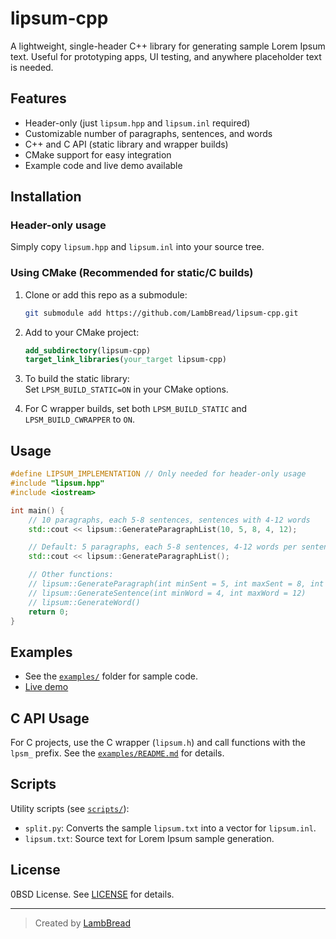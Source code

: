 # lipsum-cpp

A lightweight, single-header C++ library for generating sample Lorem Ipsum text. Useful for prototyping apps, UI testing, and anywhere placeholder text is needed.

## Features

- Header-only (just `lipsum.hpp` and `lipsum.inl` required)
- Customizable number of paragraphs, sentences, and words
- C++ and C API (static library and wrapper builds)
- CMake support for easy integration
- Example code and live demo available

## Installation

### Header-only usage

Simply copy `lipsum.hpp` and `lipsum.inl` into your source tree.

### Using CMake (Recommended for static/C builds)

1. Clone or add this repo as a submodule:
    ```bash
    git submodule add https://github.com/LambBread/lipsum-cpp.git
    ```
2. Add to your CMake project:
    ```cmake
    add_subdirectory(lipsum-cpp)
    target_link_libraries(your_target lipsum-cpp)
    ```
3. To build the static library:  
   Set `LPSM_BUILD_STATIC=ON` in your CMake options.

4. For C wrapper builds, set both `LPSM_BUILD_STATIC` and `LPSM_BUILD_CWRAPPER` to `ON`.

## Usage

```cpp
#define LIPSUM_IMPLEMENTATION // Only needed for header-only usage
#include "lipsum.hpp"
#include <iostream>

int main() {
    // 10 paragraphs, each 5-8 sentences, sentences with 4-12 words
    std::cout << lipsum::GenerateParagraphList(10, 5, 8, 4, 12);

    // Default: 5 paragraphs, each 5-8 sentences, 4-12 words per sentence
    std::cout << lipsum::GenerateParagraphList();

    // Other functions:
    // lipsum::GenerateParagraph(int minSent = 5, int maxSent = 8, int minWord = 4, int maxWord = 12)
    // lipsum::GenerateSentence(int minWord = 4, int maxWord = 12)
    // lipsum::GenerateWord()
    return 0;
}
```

## Examples

- See the [`examples/`](./examples) folder for sample code.
- [Live demo](https://lambbread.github.io/lipsumcpp-example/)

## C API Usage

For C projects, use the C wrapper (`lipsum.h`) and call functions with the `lpsm_` prefix. See the [`examples/README.md`](./examples/README.md) for details.

## Scripts

Utility scripts (see [`scripts/`](./scripts)):
- `split.py`: Converts the sample `lipsum.txt` into a vector for `lipsum.inl`.
- `lipsum.txt`: Source text for Lorem Ipsum sample generation.

## License

0BSD License. See [LICENSE](LICENSE) for details.

---

> Created by [LambBread](https://github.com/LambBread)
